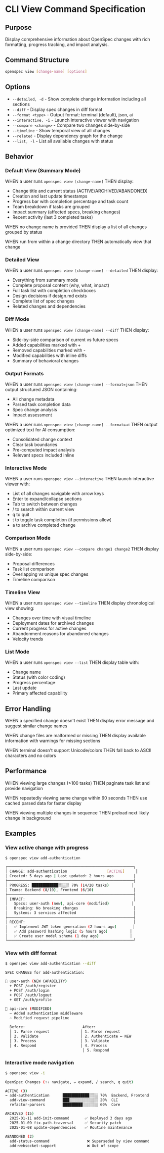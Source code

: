 # CLI View Command Specification

## Purpose
Display comprehensive information about OpenSpec changes with rich formatting, progress tracking, and impact analysis.

## Command Structure
```bash
openspec view [change-name] [options]
```

## Options
- `--detailed, -d` - Show complete change information including all sections
- `--diff` - Display spec changes in diff format
- `--format <type>` - Output format: terminal (default), json, ai
- `--interactive, -i` - Launch interactive viewer with navigation
- `--compare <change>` - Compare two changes side-by-side
- `--timeline` - Show temporal view of all changes
- `--related` - Display dependency graph for the change
- `--list, -l` - List all available changes with status

## Behavior

### Default View (Summary Mode)

WHEN a user runs `openspec view [change-name]`
THEN display:
- Change title and current status (ACTIVE/ARCHIVED/ABANDONED)
- Creation and last update timestamps
- Progress bar with completion percentage and task count
- Team breakdown if tasks are grouped
- Impact summary (affected specs, breaking changes)
- Recent activity (last 3 completed tasks)

WHEN no change name is provided
THEN display a list of all changes grouped by status

WHEN run from within a change directory
THEN automatically view that change

### Detailed View

WHEN a user runs `openspec view [change-name] --detailed`
THEN display:
- Everything from summary mode
- Complete proposal content (why, what, impact)
- Full task list with completion checkboxes
- Design decisions if design.md exists
- Complete list of spec changes
- Related changes and dependencies

### Diff Mode

WHEN a user runs `openspec view [change-name] --diff`
THEN display:
- Side-by-side comparison of current vs future specs
- Added capabilities marked with +
- Removed capabilities marked with -
- Modified capabilities with inline diffs
- Summary of behavioral changes

### Output Formats

WHEN a user runs `openspec view [change-name] --format=json`
THEN output structured JSON containing:
- All change metadata
- Parsed task completion data
- Spec change analysis
- Impact assessment

WHEN a user runs `openspec view [change-name] --format=ai`
THEN output optimized text for AI consumption:
- Consolidated change context
- Clear task boundaries
- Pre-computed impact analysis
- Relevant specs included inline

### Interactive Mode

WHEN a user runs `openspec view --interactive`
THEN launch interactive viewer with:
- List of all changes navigable with arrow keys
- Enter to expand/collapse sections
- Tab to switch between changes
- / to search within current view
- q to quit
- t to toggle task completion (if permissions allow)
- a to archive completed change

### Comparison Mode

WHEN a user runs `openspec view --compare change1 change2`
THEN display side-by-side:
- Proposal differences
- Task list comparison
- Overlapping vs unique spec changes
- Timeline comparison

### Timeline View

WHEN a user runs `openspec view --timeline`
THEN display chronological view showing:
- Changes over time with visual timeline
- Deployment dates for archived changes
- Current progress for active changes
- Abandonment reasons for abandoned changes
- Velocity trends

### List Mode

WHEN a user runs `openspec view --list`
THEN display table with:
- Change name
- Status (with color coding)
- Progress percentage
- Last update
- Primary affected capability

## Error Handling

WHEN a specified change doesn't exist
THEN display error message and suggest similar change names

WHEN change files are malformed or missing
THEN display available information with warnings for missing sections

WHEN terminal doesn't support Unicode/colors
THEN fall back to ASCII characters and no colors

## Performance

WHEN viewing large changes (>100 tasks)
THEN paginate task list and provide navigation

WHEN repeatedly viewing same change within 60 seconds
THEN use cached parsed data for faster display

WHEN viewing multiple changes in sequence
THEN preload next likely change in background

## Examples

### View active change with progress
```bash
$ openspec view add-authentication

┌─────────────────────────────────────────────────────────┐
│ CHANGE: add-authentication                  [ACTIVE]     │
│ Created: 5 days ago | Last updated: 2 hours ago         │
├─────────────────────────────────────────────────────────┤
│ PROGRESS: ████████████░░░░░ 70% (14/20 tasks)          │
│ Teams: Backend (8/10), Frontend (6/10)                  │
├─────────────────────────────────────────────────────────┤
│ IMPACT:                                                 │
│   Specs: user-auth (new), api-core (modified)          │
│   Breaking: No breaking changes                         │
│   Systems: 3 services affected                          │
├─────────────────────────────────────────────────────────┤
│ RECENT:                                                 │
│   ✅ Implement JWT token generation (2 hours ago)       │
│   ✅ Add password hashing logic (5 hours ago)          │
│   ✅ Create user model schema (1 day ago)              │
└─────────────────────────────────────────────────────────┘
```

### View with diff format
```bash
$ openspec view add-authentication --diff

SPEC CHANGES for add-authentication:

📝 user-auth (NEW CAPABILITY)
  + POST /auth/register
  + POST /auth/login  
  + POST /auth/logout
  + GET /auth/profile

📝 api-core (MODIFIED)
  ~ Added authentication middleware
  ~ Modified request pipeline
  
  Before:                          After:
  │ 1. Parse request              │ 1. Parse request
  │ 2. Validate                   │ 2. Authenticate ← NEW
  │ 3. Process                    │ 3. Validate
  │ 4. Respond                    │ 4. Process
                                   │ 5. Respond
```

### Interactive mode navigation
```bash
$ openspec view -i

OpenSpec Changes (↑↓ navigate, ↵ expand, / search, q quit)

ACTIVE (3)
→ add-authentication      ████████████░░░░ 70%  Backend, Frontend
  add-view-command        ███░░░░░░░░░░░░░ 20%  CLI
  refactor-parsers        █████████░░░░░░░ 60%  Core

ARCHIVED (15)
  2025-01-11 add-init-command       ✅ Deployed 3 days ago
  2025-01-09 fix-path-traversal     ✅ Security patch
  2025-01-08 update-dependencies    ✅ Routine maintenance
  
ABANDONED (2)
  add-status-command                 ❌ Superseded by view command
  add-websocket-support              ❌ Out of scope
```
